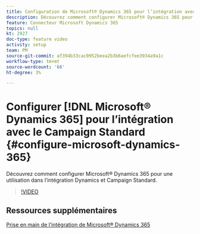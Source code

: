 ```yaml
---
title: Configuration de Microsoft® Dynamics 365 pour l’intégration avec Campaign Standard
description: Découvrez comment configurer Microsoft® Dynamics 365 pour une utilisation dans l’intégration Dynamics et Campaign Standard.
feature: Connecteur Microsoft Dynamics 365
topics: null
kt: 2927
doc-type: feature video
activity: setup
team: PM
source-git-commit: af394b33cac0952beea2b3b6aefcfee3934a9a1c
workflow-type: tm+mt
source-wordcount: '66'
ht-degree: 3%

---
```



# Configurer [!DNL Microsoft® Dynamics 365] pour l’intégration avec le Campaign Standard {#configure-microsoft-dynamics-365}

Découvrez comment configurer Microsoft® Dynamics 365 pour une utilisation dans l’intégration Dynamics et Campaign Standard.

>[!VIDEO](https://video.tv.adobe.com/v/27637?quality=12)


## Ressources supplémentaires

[Prise en main de l’intégration de Microsoft® Dynamics 365](https://experienceleague.adobe.com/docs/campaign-standard/using/integrating-with-adobe-cloud/campaign-and-microsoft-dynamics-365/d365-acs-get-started.html)
